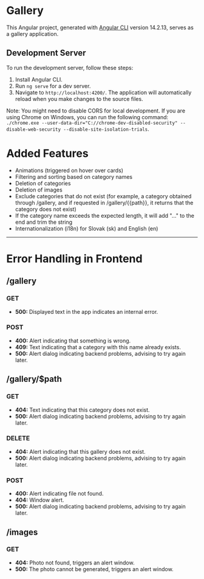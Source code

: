 # Gallery

This Angular project, generated with [Angular CLI](https://github.com/angular/angular-cli) version 14.2.13, serves as a gallery application.

## Development Server

To run the development server, follow these steps:

1. Install Angular CLI.
2. Run `ng serve` for a dev server.
3. Navigate to `http://localhost:4200/`. The application will automatically reload when you make changes to the source files.

Note: You might need to disable CORS for local development. If you are using Chrome on Windows, you can run the following command: `./chrome.exe --user-data-dir="C://chrome-dev-disabled-security" --disable-web-security --disable-site-isolation-trials`.

# Added Features

- Animations (triggered on hover over cards)
- Filtering and sorting based on category names
- Deletion of categories
- Deletion of images
- Exclude categories that do not exist (for example, a category obtained through /gallery, and if requested in /gallery/{{path}}, it returns that the category does not exist)
- If the category name exceeds the expected length, it will add "..." to the end and trim the string
- Internationalization (i18n) for Slovak (sk) and English (en)

---

# Error Handling in Frontend

## /gallery

### GET
- **500:** Displayed text in the app indicates an internal error.

### POST
- **400:** Alert indicating that something is wrong.
- **409:** Text indicating that a category with this name already exists.
- **500:** Alert dialog indicating backend problems, advising to try again later.

## /gallery/$path

### GET
- **404:** Text indicating that this category does not exist.
- **500:** Alert dialog indicating backend problems, advising to try again later.

### DELETE
- **404:** Alert indicating that this gallery does not exist.
- **500:** Alert dialog indicating backend problems, advising to try again later.

### POST
- **400:** Alert indicating file not found.
- **404:** Window alert.
- **500:** Alert dialog indicating backend problems, advising to try again later.

## /images

### GET
- **404:** Photo not found, triggers an alert window.
- **500:** The photo cannot be generated, triggers an alert window.
